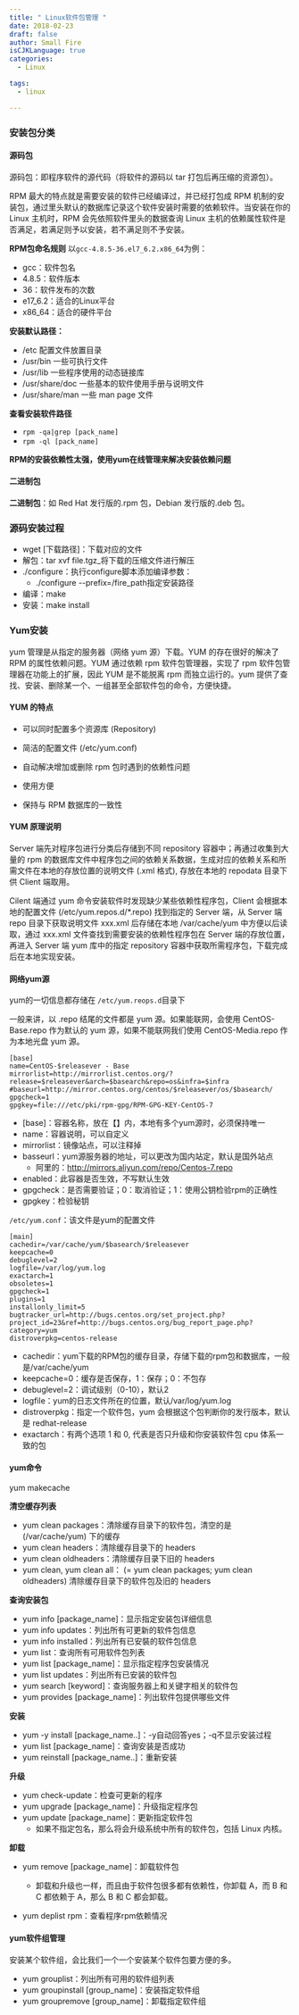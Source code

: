 ```yaml
---
title: " Linux软件包管理 "
date: 2018-02-23
draft: false
author: Small Fire
isCJKLanguage: true
categories: 
  - Linux

tags: 
  - linux

---
```


### 安装包分类
#### 源码包 
源码包：即程序软件的源代码（将软件的源码以 tar 打包后再压缩的资源包）。

RPM 最大的特点就是需要安装的软件已经编译过，并已经打包成 RPM 机制的安装包，通过里头默认的数据库记录这个软件安装时需要的依赖软件。当安装在你的 Linux 主机时，RPM 会先依照软件里头的数据查询 Linux 主机的依赖属性软件是否满足，若满足则予以安装，若不满足则不予安装。

**RPM包命名规则**
以`gcc-4.8.5-36.el7_6.2.x86_64`为例：

  - gcc：软件包名
  - 4.8.5：软件版本
  - 36：软件发布的次数
  - e17_6.2：适合的Linux平台
  - x86_64：适合的硬件平台

 **安装默认路径：** 

 - /etc  配置文件放置目录
 - /usr/bin  一些可执行文件
 - /usr/lib  一些程序使用的动态链接库
 - /usr/share/doc  一些基本的软件使用手册与说明文件
 - /usr/share/man  一些 man page 文件

**查看安装软件路径**

  - `rpm -qa|grep [pack_name]`
  - `rpm -ql [pack_name]`

**RPM的安装依赖性太强，使用yum在线管理来解决安装依赖问题**

#### 二进制包
**二进制包**：如 Red Hat 发行版的.rpm 包，Debian 发行版的.deb 包。

### 源码安装过程

- wget [下载路径]：下载对应的文件
- 解包：tar xvf file.tgz_将下载的压缩文件进行解压
- ./configure：执行configure脚本添加编译参数：
   - ./configure --prefix=/fire_path指定安装路径
- 编译：make
- 安装：make install

### Yum安装

   yum 管理是从指定的服务器（网络 yum 源）下载。YUM 的存在很好的解决了 RPM 的属性依赖问题。YUM 通过依赖 rpm 软件包管理器，实现了 rpm 软件包管理器在功能上的扩展，因此 YUM 是不能脱离 rpm 而独立运行的。yum 提供了查找、安装、删除某一个、一组甚至全部软件包的命令，方便快捷。

#### YUM 的特点

  - 可以同时配置多个资源库 (Repository)

  - 简洁的配置文件 (/etc/yum.conf)

  - 自动解决增加或删除 rpm 包时遇到的依赖性问题

  - 使用方便

  - 保持与 RPM 数据库的一致性

#### YUM 原理说明  

   Server 端先对程序包进行分类后存储到不同 repository 容器中；再通过收集到大量的 rpm 的数据库文件中程序包之间的依赖关系数据，生成对应的依赖关系和所需文件在本地的存放位置的说明文件 (.xml 格式), 存放在本地的 repodata 目录下供 Client 端取用。       

   Cilent 端通过 yum 命令安装软件时发现缺少某些依赖性程序包，Client 会根据本地的配置文件 (/etc/yum.repos.d/*.repo) 找到指定的 Server 端，从 Server 端 repo 目录下获取说明文件 xxx.xml 后存储在本地 /var/cache/yum 中方便以后读取，通过 xxx.xml 文件查找到需要安装的依赖性程序包在 Server 端的存放位置，再进入 Server 端 yum 库中的指定 repository 容器中获取所需程序包，下载完成后在本地实现安装。

#### 网络yum源
yum的一切信息都存储在 `/etc/yum.reops.d`目录下

一般来讲，以 .repo 结尾的文件都是 yum 源。如果能联网，会使用 CentOS-Base.repo 作为默认的 yum 源，如果不能联网我们使用 CentOS-Media.repo 作为本地光盘 yum 源。


```JS
[base]
name=CentOS-$releasever - Base
mirrorlist=http://mirrorlist.centos.org/?release=$releasever&arch=$basearch&repo=os&infra=$infra
#baseurl=http://mirror.centos.org/centos/$releasever/os/$basearch/
gpgcheck=1
gpgkey=file:///etc/pki/rpm-gpg/RPM-GPG-KEY-CentOS-7
```
  - [base]：容器名称，放在【】内，本地有多个yum源时，必须保持唯一
  - name：容器说明，可以自定义
  - mirrorlist：镜像站点，可以注释掉
  - basseurl：yum源服务器的地址，可以更改为国内站定，默认是国外站点 
      - 阿里的：http://mirrors.aliyun.com/repo/Centos-7.repo
  - enabled：此容器是否生效，不写默认生效
  - gpgcheck：是否需要验证；0：取消验证；1：使用公钥检验rpm的正确性
  - gpgkey：检验秘钥

`/etc/yum.conf`：该文件是yum的配置文件

```JS
[main]
cachedir=/var/cache/yum/$basearch/$releasever
keepcache=0
debuglevel=2
logfile=/var/log/yum.log
exactarch=1
obsoletes=1
gpgcheck=1
plugins=1
installonly_limit=5
bugtracker_url=http://bugs.centos.org/set_project.php?project_id=23&ref=http://bugs.centos.org/bug_report_page.php?category=yum
distroverpkg=centos-release
```
  - cachedir：yum下载的RPM包的缓存目录，存储下载的rpm包和数据库，一般是/var/cache/yum
  - keepcache=0：缓存是否保存，1：保存；0：不包存
  - debuglevel=2：调试级别（0-10），默认2
  - logfile：yum的日志文件所在的位置，默认/var/log/yum.log
  - distroverpkg：指定一个软件包，yum 会根据这个包判断你的发行版本，默认是 redhat-release
  - exactarch：有两个选项 1 和 0, 代表是否只升级和你安装软件包 cpu 体系一致的包

#### yum命令

yum makecache

**清空缓存列表**

 - yum clean packages：清除缓存目录下的软件包，清空的是 (/var/cache/yum) 下的缓存
 - yum clean headers：清除缓存目录下的 headers
 - yum clean oldheaders：清除缓存目录下旧的 headers
 - yum clean, yum clean all： (= yum clean packages; yum clean oldheaders) 清除缓存目录下的软件包及旧的 headers

**查询安装包**

 - yum info [package_name]：显示指定安装包详细信息
 - yum info updates：列出所有可更新的软件包信息
 - yum info installed：列出所有已安裝的软件包信息
 - yum list：查询所有可用软件包列表
 - yum list [package_name]：显示指定程序包安装情况
 - yum list updates：列出所有已安装的软件包
 - yum search [keyword]：查询服务器上和关键字相关的软件包
 - yum provides [package_name]：列出软件包提供哪些文件

**安装**

 - yum -y install [package_name..]：-y自动回答yes；-q不显示安装过程
 - yum list [package_name]：查询安装是否成功
 - yum reinstall [package_name..]：重新安装

**升级**

 - yum check-update：检查可更新的程序
 - yum upgrade [package_name]：升级指定程序包
 - yum update [package_name]：更新指定软件包
	- 如果不指定包名，那么将会升级系统中所有的软件包，包括 Linux 内核。

**卸载**

 - yum remove [package_name]：卸载软件包
	- 卸载和升级也一样，而且由于软件包很多都有依赖性，你卸载 A，而 B 和 C 都依赖于 A，那么 B 和 C 都会卸载。

 - yum deplist rpm：查看程序rpm依赖情况


#### yum软件组管理
安装某个软件组，会比我们一个一个安装某个软件包要方便的多。

  - yum grouplist：列出所有可用的软件组列表
  - yum groupinstall [group_name]：安装指定软件组
  - yum groupremove [group_name]：卸载指定软件组



